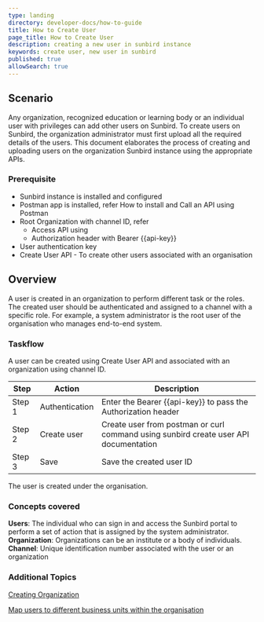 ```yaml
---
type: landing
directory: developer-docs/how-to-guide
title: How to Create User
page_title: How to Create User
description: creating a new user in sunbird instance
keywords: create user, new user in sunbird
published: true
allowSearch: true
---
```

## Scenario
Any organization, recognized education or learning body or an individual user with privileges  can add other users on Sunbird. To create users on Sunbird, the organization administrator must first upload all the required details of the users. This document elaborates the process of creating and uploading users on the organization Sunbird instance using the appropriate APIs.

### Prerequisite
 - Sunbird instance is installed and configured
 - Postman app is installed, refer How to install and Call an API using Postman
 - Root Organization with channel ID, refer 
   - Access API using
   - Authorization header with Bearer {{api-key}}
 - User authentication key
 - Create User API - To create other users associated with an organisation 
 
## Overview

A user is created in an organization to perform different task or the roles. The created user should be authenticated and assigned to a channel with a specific role. For example, a system administrator  is the root user of the organisation who manages end-to-end system. 

### Taskflow
A user can be created using Create User API and associated with an organization using channel ID. 

| Step  | Action         | Description                                                   |
|-------|----------------|---------------------------------------------------------------|
|Step 1 | Authentication | Enter the Bearer {{api-key}} to pass the Authorization header |
|Step 2 | Create user    | Create user from postman or curl command using sunbird create user API documentation  | 
|Step 3 | Save           | Save the created user ID |

The user is created under the organisation. 

### Concepts covered
**Users**: The individual who can sign in and access the Sunbird portal to perform a set of action that is assigned by the system administrator.
**Organization**: Organizations can be an institute or a body of individuals. 
**Channel**: Unique identification number associated with the user or an organization

### Additional Topics

[Creating Organization](http://github.com)

[Map users to different business units within the organisation](http://github.com)
